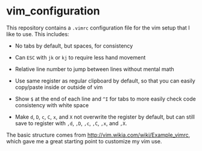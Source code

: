 # vim_configuration

This repository contains a `.vimrc` configuration file for the vim setup that I like to use. This includes:

* No tabs by default, but spaces, for consistency

* Can `ESC` with `jk` or `kj` to require less hand movement

* Relative line number to jump between lines without mental math

* Use same register as regular clipboard by default, so that you can easily copy/paste inside or outside of vim

* Show `$` at the end of each line and `^I` for tabs to more easily check code consistency with white space

* Make `d`, `D`, `c`, `C`, `x`, and `X` not overwrite the register by default, but can still save to register with `,d`, `,D`, `,c`, `,C`, `,x`, and `,X`.

The basic structure comes from http://vim.wikia.com/wiki/Example_vimrc, which gave me a great starting point to customize my vim use.
